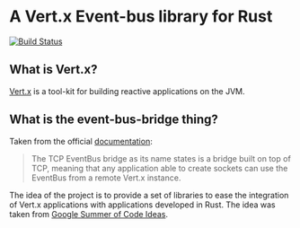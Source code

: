 # A Vert.x Event-bus library for Rust

[![Build Status](https://travis-ci.org/PierreZ/vertx-rs.svg?branch=master)](https://travis-ci.org/PierreZ/vertx-rs)

## What is Vert.x?

[Vert.x](http://vertx.io/) is a tool-kit for building reactive applications on the JVM.

## What is the event-bus-bridge thing?

Taken from the official [documentation](http://vertx.io/docs/vertx-tcp-eventbus-bridge/java/):
> The TCP EventBus bridge as its name states is a bridge built on top of TCP, meaning that any application able to create sockets can use the EventBus from a remote Vert.x instance.

The idea of the project is to provide a set of libraries to ease the integration of Vert.x applications with applications developed in Rust. The idea was taken from [Google Summer of Code Ideas](http://vertx.io/gsoc/).
